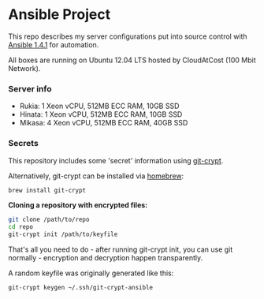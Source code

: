 Ansible Project
===============

This repo describes my server configurations put into source control with [Ansible 1.4.1](http://www.ansible.com/home) for automation.

All boxes are running on Ubuntu 12.04 LTS hosted by CloudAtCost (100 Mbit Network).

### Server info

* Rukia: 1 Xeon vCPU, 512MB ECC RAM, 10GB SSD
* Hinata: 1 Xeon vCPU, 512MB ECC RAM, 10GB SSD
* Mikasa: 4 Xeon vCPU, 512MB ECC RAM, 40GB SSD


### Secrets

This repository includes some 'secret' information using [git-crypt](https://www.agwa.name/projects/git-crypt/).

Alternatively, git-crypt can be installed via [homebrew](http://brew.sh):

```bash
brew install git-crypt
```

**Cloning a repository with encrypted files:**

```bash
git clone /path/to/repo
cd repo
git-crypt init /path/to/keyfile
```

That's all you need to do - after running git-crypt init, you can use git normally - encryption and decryption happen transparently.

A random keyfile was originally generated like this:

`git-crypt keygen ~/.ssh/git-crypt-ansible`